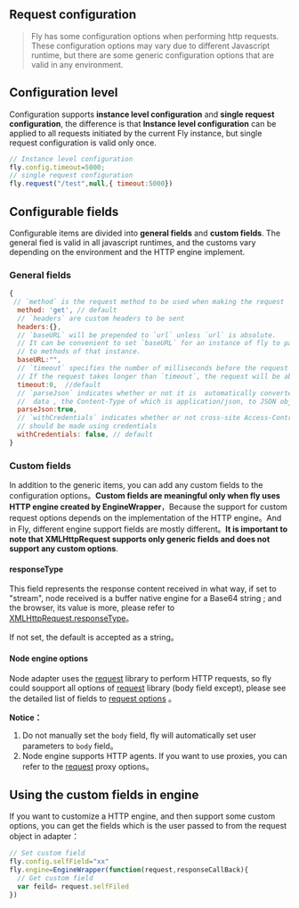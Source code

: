 ## Request configuration



> Fly has some configuration options when performing http requests. These configuration options may vary due to different Javascript runtime, but there are some generic configuration options that are valid in any environment.



## Configuration level

Configuration supports **instance level configuration** and **single request configuration**, the difference is that **Instance level configuration** can be applied to all requests initiated by the current Fly instance, but single request configuration is valid only once.

```javascript
// Instance level configuration
fly.config.timeout=5000;
// single request configuration
fly.request("/test",null,{ timeout:5000})
```



## Configurable fields

Configurable items are divided into **general fields** and **custom fields**. The general fied is valid in all javascript runtimes, and the customs vary depending on the environment and the HTTP engine implement.

### General fields

```javascript
{
 // `method` is the request method to be used when making the request
  method: 'get', // default
  // `headers` are custom headers to be sent
  headers:{},
  // `baseURL` will be prepended to `url` unless `url` is absolute.
  // It can be convenient to set `baseURL` for an instance of fly to pass relative URLs
  // to methods of that instance.
  baseURL:"",
  // `timeout` specifies the number of milliseconds before the request times out.
  // If the request takes longer than `timeout`, the request will be aborted.
  timeout:0,  //default
  // `parseJson` indicates whether or not it is  automatically converted response
  //  data , the Content-Type of which is application/json, to JSON object,
  parseJson:true,
  // `withCredentials` indicates whether or not cross-site Access-Control requests
  // should be made using credentials
  withCredentials: false, // default
}
```

### Custom fields

In addition to the generic items, you can add any custom fields to the configuration options。**Custom fields are meaningful only when fly uses HTTP engine created by EngineWrapper**，Because the support for custom request options depends on the implementation of the HTTP engine。And in Fly, different engine support fields are mostly different。**It is important to note that XMLHttpRequest supports only generic fields and does not support any custom options**.

#### **responseType**

This field represents the response content received in what way, if set to "stream", node received is a buffer native engine for a Base64 string ; and the browser, its value is more, please refer to [XMLHttpRequest.responseType](https://developer.mozilla.org/en-US/docs/Web/API/XMLHttpRequest/responseType)。

If not set, the default is accepted as a string。

#### Node engine options

Node adapter uses the [request](https://github.com/request/request) library to perform HTTP requests,  so  fly could soupport all options of [request](https://github.com/request/request) library (body field except),  please see the detailed list of fields to  [request options](https://github.com/request/request#requestoptions-callback ) 。

**Notice：**

1. Do not manually set the `body` field, fly will automatically set user parameters to `body` field。
2. Node engine supports HTTP agents. If you want to use proxies, you can refer to the [request](https://github.com/request/request) proxy options。

## Using the custom  fields in engine

If you want to customize a HTTP engine, and then support some custom options, you can get the fields which is the user passed to  from the request object in adapter：

```javascript
// Set custom field
fly.config.selfField="xx"
fly.engine=EngineWrapper(function(request,responseCallBack){
  // Get custom field
  var feild= request.selfFiled
})
```

